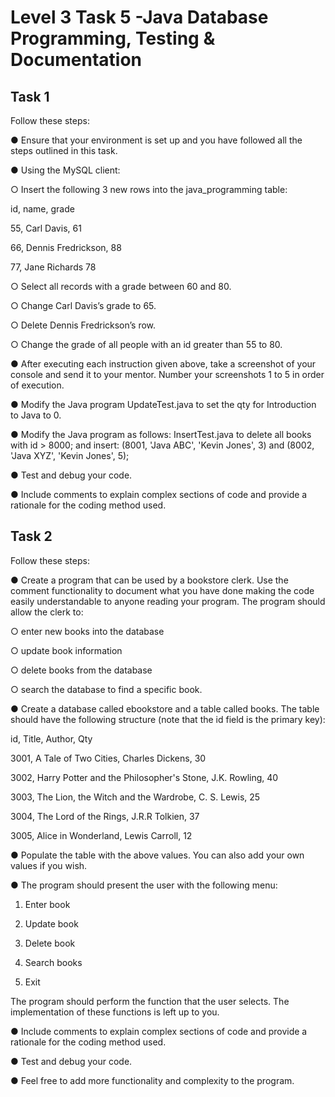 # Level 3 Task 5 -Java Database Programming, Testing & Documentation

## Task 1

Follow these steps:

● Ensure that your environment is set up and you have followed all the steps outlined in this task.

● Using the MySQL client:

○ Insert the following 3 new rows into the java_programming table:

id, name, grade

55, Carl Davis, 61

66, Dennis Fredrickson, 88

77, Jane Richards 78

○ Select all records with a grade between 60 and 80.

○ Change Carl Davis’s grade to 65.

○ Delete Dennis Fredrickson’s row.

○ Change the grade of all people with an id greater than 55 to 80.

● After executing each instruction given above, take a screenshot of your console and send it to your mentor. Number your screenshots 1 to 5 in order of execution.

● Modify the Java program UpdateTest.java to set the qty for Introduction to Java to 0.

● Modify the Java program as follows: InsertTest.java to delete all books with id > 8000; and insert: (8001, 'Java ABC', 'Kevin Jones', 3) and (8002, 'Java XYZ', 'Kevin Jones', 5);

● Test and debug your code.

● Include comments to explain complex sections of code and provide a rationale for the coding method used.

## Task 2

Follow these steps:

● Create a program that can be used by a bookstore clerk. Use the comment functionality to document what you have done making the code easily understandable to anyone reading your program. The program should allow the clerk to:

○ enter new books into the database

○ update book information

○ delete books from the database

○ search the database to find a specific book.

● Create a database called ebookstore and a table called books. The table should have the following structure (note that the id field is the primary key):

id, Title, Author, Qty

3001, A Tale of Two Cities, Charles Dickens, 30

3002, Harry Potter and the Philosopher's Stone, J.K. Rowling, 40

3003, The Lion, the Witch and the Wardrobe, C. S. Lewis, 25

3004, The Lord of the Rings, J.R.R Tolkien, 37

3005, Alice in Wonderland, Lewis Carroll, 12

● Populate the table with the above values. You can also add your own values if you wish.

● The program should present the user with the following menu:

1. Enter book

2. Update book

3. Delete book

4. Search books

0. Exit

The program should perform the function that the user selects. The implementation of these functions is left up to you.

● Include comments to explain complex sections of code and provide a rationale for the coding method used.

● Test and debug your code.

● Feel free to add more functionality and complexity to the program.
